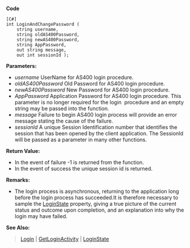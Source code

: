 **Code**
```
[C#]
int LoginAndChangePassword ( 
    string username, 
    string oldAS400Password,
    string newAS400Password,
    string AppPassword, 
    out string message, 
    out int sessionId ); 
```

**Parameters:**
  * _username_ UserName for AS400 login procedure.
  * _oldAS400Password_ Old Password for AS400 login procedure.
  * _newAS400Password_ New Password for AS400 login procedure.
  * _AppPassword_ Application Password for AS400 login procedure. This parameter is no longer required for the login  procedure and an empty string may be passed into the function.
  * _message_ Failure to begin AS400 login process will provide an error message stating the cause of the failure.
  * _sessionId_ A unique Session Identification number that identifies the session that has been opened by the client application. The SessionId will be passed as a parameter in many other functions.

**Return Value:**
  * In the event of failure -1 is returned from the function.
  * In the event of success the unique session id is returned.

**Remarks:**
  * The login process is asynchronous, returning to the application long before the login process has succeeded.It is therefore necessary to sample the [LoginState](LoginState.md) property, giving a true picture of the current status and outcome upon completion, and an explanation into why the login may have failed.

**See Also:**
> [Login](Login.md) | [GetLoginActivity](GetLoginActivity.md) | [LoginState](LoginState.md)